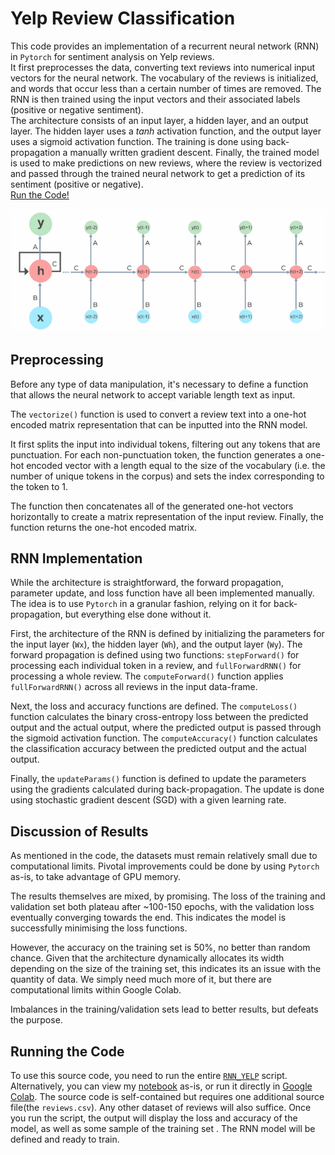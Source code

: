 # Yelp Review Classification

This code provides an implementation of a recurrent neural network (RNN) in `Pytorch` for sentiment analysis on Yelp reviews. <br>
It first preprocesses the data, converting text reviews into numerical input vectors for the neural network. The vocabulary of the reviews is initialized, and words that occur less than a certain number of times are removed. The RNN is then trained using the input vectors and their associated labels (positive or negative sentiment).<br>
The architecture consists of an input layer, a hidden layer, and an output layer. The hidden layer uses a $tanh$ activation function, and the output layer uses a sigmoid activation function. The training is done using back-propagation a manually written gradient descent. Finally, the trained model is used to make predictions on new reviews, where the review is vectorized and passed through the trained neural network to get a prediction of its sentiment (positive or negative).<br>
[Run the Code!](#running-the-code)

![rnn_cascade](rnn_cascade.gif)

## Preprocessing
Before any type of data manipulation, it's necessary to define a function that allows the neural network to accept variable length text as input.

The `vectorize()` function is used to convert a review text into a one-hot encoded matrix representation that can be inputted into the RNN model.

It first splits the input into individual tokens, filtering out any tokens that are punctuation. For each non-punctuation token, the function generates a one-hot encoded vector with a length equal to the size of the vocabulary (i.e. the number of unique tokens in the corpus) and sets the index corresponding to the token to 1.

The function then concatenates all of the generated one-hot vectors horizontally to create a matrix representation of the input review. Finally, the function returns the one-hot encoded matrix.

## RNN Implementation
While the architecture is straightforward, the forward propagation, parameter update, and loss function have all been implemented manually.<br>
The idea is to use `Pytorch` in a granular fashion, relying on it for back-propagation, but everything else done without it.

First, the architecture of the RNN is defined by initializing the parameters for the input layer (`Wx`), the hidden layer (`Wh`), and the output layer (`Wy`). The forward propagation is defined using two functions: `stepForward()` for processing each individual token in a review, and `fullForwardRNN()` for processing a whole review. The `computeForward()` function applies `fullForwardRNN()` across all reviews in the input data-frame.

Next, the loss and accuracy functions are defined. The `computeLoss()` function calculates the binary cross-entropy loss between the predicted output and the actual output, where the predicted output is passed through the sigmoid activation function. The `computeAccuracy()` function calculates the classification accuracy between the predicted output and the actual output.

Finally, the `updateParams()` function is defined to update the parameters using the gradients calculated during back-propagation. The update is done using stochastic gradient descent (SGD) with a given learning rate.

## Discussion of Results
As mentioned in the code, the datasets must remain relatively small due to computational limits. Pivotal improvements could be done by using `Pytorch` as-is, to take advantage of GPU memory.

The results themselves are mixed, by promising. The loss of the training and validation set both plateau after ~100-150 epochs, with the validation loss eventually converging towards the end.
This indicates the model is successfully minimising the loss functions.

However, the accuracy on the training set is 50%, no better than random chance. Given that the architecture dynamically allocates its width depending on the size of the training set, this indicates its an issue with the quantity of data. We simply need much more of it, but there are computational limits within Google Colab.

Imbalances in the training/validation sets lead to better results, but defeats the purpose.

## Running the Code
To use this source code, you need to run the entire [`RNN_YELP`](RNN_YELP.ipynb) script.
Alternatively, you can view my [notebook](RNN_YELP.ipynb) as-is, or run it directly in [Google Colab](https://colab.research.google.com/github/Alexis-Georganopoulos/Sentiment_Classifier/blob/main/RNN_YELP.ipynb).
The source code is self-contained but requires one additional source file(the `reviews.csv`). Any other dataset of reviews will also suffice.
 Once you run the script, the output will display the loss and accuracy of the model, as well as some sample of the training set . The RNN model will be defined and ready to train.
